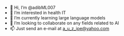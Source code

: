 - 👋 Hi, I’m @adibML007
- 👀 I’m interested in health IT
- 🌱 I’m currently learning large language models
- 💞️ I’m looking to collaborate on any fields related to AI
- 📫 Just send an e-mail at a_u_z_ipe@yahoo.com

<!---
adibML007/adibML007 is a ✨ special ✨ repository because its `README.md` (this file) appears on your GitHub profile.
You can click the Preview link to take a look at your changes.
--->
